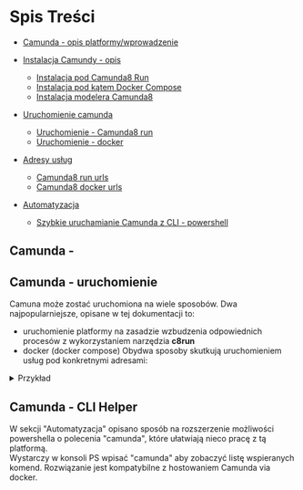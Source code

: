 # Spis Treści

- [Camunda - opis platformy/wprowadzenie](Content/Camunda_info.md)
- [Instalacja Camundy - opis](#Camunda-instalacja)
    - [Instalacja pod Camunda8 Run](Content/Camunda_install_camunda_run.md)
    - [Instalacja pod kątem Docker Compose](Content/Camunda_install_docker.md)
    - [Instalacja modelera Camunda8](Content/Camunda_modeller_install.md)
- [Uruchomienie camunda](#camunda---uruchomienie)
    - [Uruchomienie - Camunda8 run](Content/Camunda_run.md)
    - [Uruchomienie - docker](Content/Camunda_docker_run.md)
- [Adresy usług]()
    - [Camunda8 run urls](Content/Camunda_run_urls.md)
    - [Camunda8 docker urls](Content/Camunda_docker_urls.md)

- [Automatyzacja](#camunda---cli-helper)
    - [Szybkie uruchamianie Camunda z CLI - powershell](Content/Camunda_docker_powershell_done_quick.md)

## Camunda - 

## Camunda - uruchomienie

Camuna może zostać uruchomiona na wiele sposobów. Dwa najpopularniejsze, opisane w tej dokumentacji to:
* uruchomienie platformy na zasadzie wzbudzenia odpowiednich procesów z wykorzystaniem narzędzia __c8run__ 
* docker (docker compose)
Obydwa sposoby skutkują uruchomieniem usług pod konkretnymi adresami:
<details>
  <summary>Przykład</summary>
  <img src="./Images/camunda_web.png" alt="(Przykład)">
</details>

## Camunda - CLI Helper

W sekcji "Automatyzacja" opisano sposób na rozszerzenie możliwości powershella o polecenia "camunda", które ułatwiają nieco pracę z tą platformą.  
Wystarczy w konsoli PS wpisać "camunda" aby zobaczyć listę wspieranych komend. Rozwiązanie jest kompatybilne z hostowaniem Camunda via docker.
